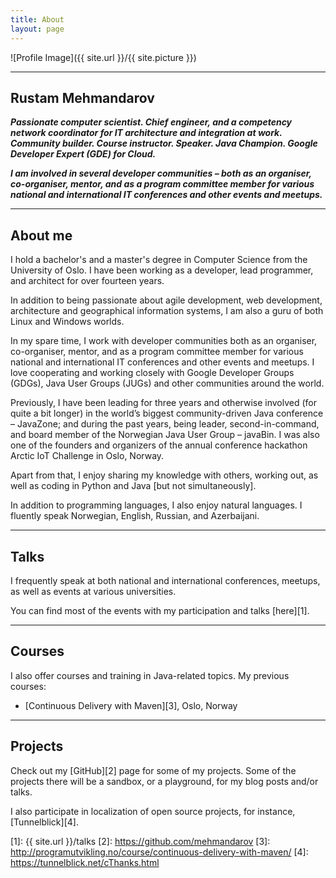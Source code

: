 ```yaml
---
title: About
layout: page
---
```

![Profile Image]({{ site.url }}/{{ site.picture }})

---

## Rustam Mehmandarov

_**Passionate computer scientist. Chief engineer, and a competency network coordinator for IT architecture and integration at work. Community builder. Course instructor. Speaker. Java Champion. Google Developer Expert (GDE) for Cloud.**_

_**I am involved in several developer communities – both as an organiser, co-organiser, mentor, and as a program committee member for various national and international IT conferences and other events and meetups.**_

---

## About me

I hold a bachelor's and a master's degree in Computer Science from the University of Oslo. I have been working as a developer, lead programmer, and architect for over fourteen years. 

In addition to being passionate about agile development, web development, architecture and geographical information systems, I am also a guru of both Linux and Windows worlds.

In my spare time, I work with developer communities both as an organiser, co-organiser, mentor, and as a program committee member for various national and international IT conferences and other events and meetups. I love cooperating and working closely with Google Developer Groups (GDGs), Java User Groups (JUGs) and other communities around the world.

Previously, I have been leading for three years and otherwise involved (for quite a bit longer) in the world’s biggest community-driven Java conference – JavaZone; and during the past years, being leader, second-in-command, and board member of the Norwegian Java User Group – javaBin. I was also one of the founders and organizers of the annual conference hackathon Arctic IoT Challenge in Oslo, Norway.

Apart from that, I enjoy sharing my knowledge with others, working out, as well as coding in Python and Java [but not simultaneously].

In addition to programming languages, I also enjoy natural languages. I fluently speak Norwegian, English, Russian, and Azerbaijani.

---

## Talks

I frequently speak at both national and international conferences, meetups, as well as events at various universities.

You can find most of the events with my participation and talks [here][1].

---

## Courses

I also offer courses and training in Java-related topics. My previous courses:

* [Continuous Delivery with Maven][3], Oslo, Norway

---

## Projects

Check out my [GitHub][2] page for some of my projects. Some of the projects there will be a sandbox, or a playground, for my blog posts and/or talks.

I also participate in localization of open source projects, for instance, [Tunnelblick][4].


[1]: {{ site.url }}/talks
[2]: https://github.com/mehmandarov
[3]: http://programutvikling.no/course/continuous-delivery-with-maven/
[4]: https://tunnelblick.net/cThanks.html